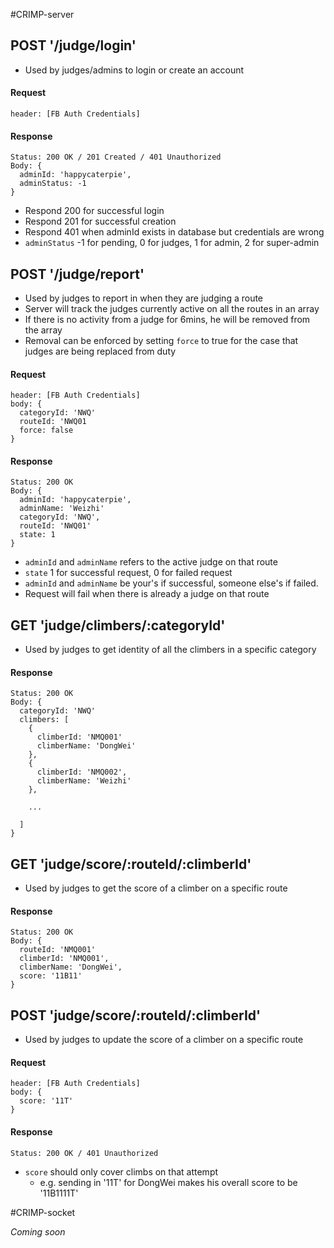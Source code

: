 #CRIMP-server




## POST '/judge/login'
* Used by judges/admins to login or create an account

#### Request
```
header: [FB Auth Credentials]
```

#### Response
```
Status: 200 OK / 201 Created / 401 Unauthorized
Body: {
  adminId: 'happycaterpie',
  adminStatus: -1
}
```
* Respond 200 for successful login
* Respond 201 for successful creation
* Respond 401 when adminId exists in database but credentials are wrong
* `adminStatus` -1 for pending, 0 for judges, 1 for admin, 2 for super-admin




## POST '/judge/report'
* Used by judges to report in when they are judging a route
* Server will track the judges currently active on all the routes in an array
* If there is no activity from a judge for 6mins, he will be removed from the array
* Removal can be enforced by setting `force` to true for the case that judges are being replaced from duty

#### Request
```
header: [FB Auth Credentials]
body: {
  categoryId: 'NWQ'
  routeId: 'NWQ01
  force: false
}
```

#### Response
```
Status: 200 OK
Body: {
  adminId: 'happycaterpie',
  adminName: 'Weizhi'
  categoryId: 'NWQ',
  routeId: 'NWQ01'
  state: 1
}
```
* `adminId` and `adminName` refers to the active judge on that route
* `state` 1 for successful request, 0 for failed request
* `adminId` and `adminName` be your's if successful, someone else's if failed.
* Request will fail when there is already a judge on that route




## GET 'judge/climbers/:categoryId'
* Used by judges to get identity of all the climbers in a specific category

#### Response
```
Status: 200 OK
Body: {
  categoryId: 'NWQ'
  climbers: [
    {
      climberId: 'NMQ001'
      climberName: 'DongWei'
    },
    {
      climberId: 'NMQ002',
      climberName: 'Weizhi'
    },

    ...

  ]
}
````



## GET 'judge/score/:routeId/:climberId'
* Used by judges to get the score of a climber on a specific route

#### Response
```
Status: 200 OK
Body: {
  routeId: 'NMQ001'
  climberId: 'NMQ001',
  climberName: 'DongWei',
  score: '11B11'
}
```



## POST 'judge/score/:routeId/:climberId'
* Used by judges to update the score of a climber on a specific route

#### Request
```
header: [FB Auth Credentials]
body: {
  score: '11T'
}
```

#### Response
```
Status: 200 OK / 401 Unauthorized
```

* `score` should only cover climbs on that attempt
  * e.g. sending in '11T' for DongWei makes his overall score to be '11B1111T'






#CRIMP-socket

_Coming soon_
